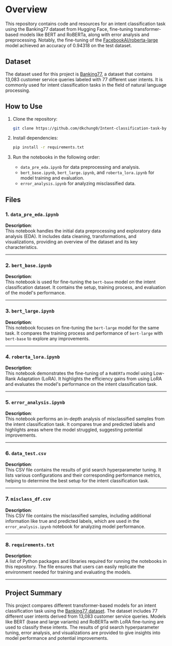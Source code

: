 # Overview

This repository contains code and resources for an intent classification task using the Banking77 dataset from Hugging Face, fine-tuning transformer-based models like BERT and RoBERTa, along with error analysis and preprocessing. Notably, the fine-tuning of the [FacebookAI/roberta-large](https://huggingface.co/FacebookAI/roberta-large) model achieved an accuracy of 0.94318 on the test dataset.

## Dataset

The dataset used for this project is [Banking77](https://huggingface.co/datasets/legacy-datasets/banking77), a dataset that contains 13,083 customer service queries labeled with 77 different user intents. It is commonly used for intent classification tasks in the field of natural language processing.

## How to Use

1. Clone the repository:
    ```bash
    git clone https://github.com/dkchung0/Intent-classification-task-by-roberta.git
    ```

2. Install dependencies:
    ```bash
    pip install -r requirements.txt
    ```

3. Run the notebooks in the following order:
    - `data_pre_eda.ipynb` for data preprocessing and analysis.
    - `bert_base.ipynb`, `bert_large.ipynb`, and `roberta_lora.ipynb` for model training and evaluation.
    - `error_analysis.ipynb` for analyzing misclassified data.
  
## Files 

### 1. `data_pre_eda.ipynb`
**Description**:  
This notebook handles the initial data preprocessing and exploratory data analysis (EDA). It includes data cleaning, transformations, and visualizations, providing an overview of the dataset and its key characteristics.

---

### 2. `bert_base.ipynb`
**Description**:  
This notebook is used for fine-tuning the `bert-base` model on the intent classification dataset. It contains the setup, training process, and evaluation of the model's performance.

---

### 3. `bert_large.ipynb`
**Description**:  
This notebook focuses on fine-tuning the `bert-large` model for the same task. It compares the training process and performance of `bert-large` with `bert-base` to explore any improvements.

---

### 4. `roberta_lora.ipynb`
**Description**:  
This notebook demonstrates the fine-tuning of a `RoBERTa` model using Low-Rank Adaptation (LoRA). It highlights the efficiency gains from using LoRA and evaluates the model's performance on the intent classification task.

---

### 5. `error_analysis.ipynb`
**Description**:  
This notebook performs an in-depth analysis of misclassified samples from the intent classification task. It compares true and predicted labels and highlights areas where the model struggled, suggesting potential improvements.

---

### 6. `data_test.csv`
**Description**:  
This CSV file contains the results of grid search hyperparameter tuning. It lists various configurations and their corresponding performance metrics, helping to determine the best setup for the intent classification task.

---

### 7. `misclass_df.csv`
**Description**:  
This CSV file contains the misclassified samples, including additional information like true and predicted labels, which are used in the `error_analysis.ipynb` notebook for analyzing model performance.

---

### 8. `requirements.txt`
**Description**:  
A list of Python packages and libraries required for running the notebooks in this repository. The file ensures that users can easily replicate the environment needed for training and evaluating the models.

---

## Project Summary

This project compares different transformer-based models for an intent classification task using the [Banking77 dataset](https://huggingface.co/datasets/legacy-datasets/banking77). The dataset includes 77 different user intents derived from 13,083 customer service queries. Models like BERT (base and large variants) and RoBERTa with LoRA fine-tuning are used to classify these intents. The results of grid search hyperparameter tuning, error analysis, and visualizations are provided to give insights into model performance and potential improvements.
